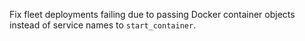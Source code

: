 Fix fleet deployments failing due to passing Docker container objects instead of service names to `start_container`.
